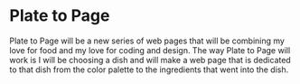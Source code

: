 # Plate to Page

Plate to Page will be a new series of web pages that will be combining my love for food and my love for coding and design. The way Plate to Page will work is I will be choosing a dish and will make a web page that is dedicated to that dish from the color palette to the ingredients that went into the dish. 
